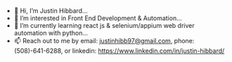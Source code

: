 - 👋 Hi, I’m Justin Hibbard...
- 👀 I’m interested in Front End Development & Automation...
- 🌱 I’m currently learning react js & selenium/appium web driver automation with python...
- 📫 Reach out to me by email: justinhibb97@gmail.com, phone: (508)-641-6288, or linkedin: https://www.linkedin.com/in/justin-hibbard/

<!---
justinhibb97/justinhibb97 is a ✨ special ✨ repository because its `README.md` (this file) appears on your GitHub profile.
You can click the Preview link to take a look at your changes.
--->

